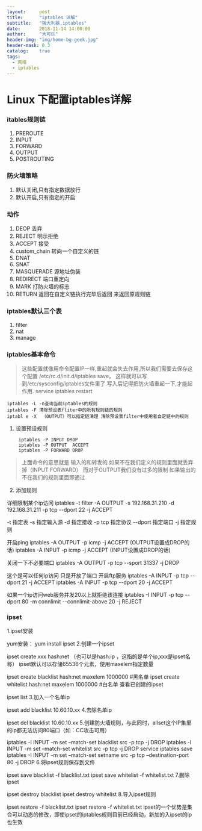 ```yaml
---
layout:     post
title:      "iptables 详解"
subtitle:   "强大利器,iptables"
date:       2018-11-14 14:00:00
author:     "大可乐"
header-img: "img/home-bg-geek.jpg"
header-mask: 0.3
catalog:    true
tags:
  - 网络
  - iptables
---
```

# Linux 下配置iptables详解

### itables规则链
1. PREROUTE
2. INPUT
3. FORWARD
4. OUTPUT
5. POSTROUTING



### 防火墙策略
1. 默认关闭,只有指定数据放行
2. 默认开启,只有指定的开启


### 动作
1. DEOP 丢弃
2. REJECT 明示拒绝
3. ACCEPT 接受
4. custom_chain 转向一个自定义的链
5. DNAT
6. SNAT
7. MASQUERADE  源地址伪装
8. REDIRECT 端口重定向
9. MARK 打防火墙的标志
10. RETURN 返回在自定义链执行完毕后返回 来返回原规则链


### iptables默认三个表
1. filter
2. nat
3. manage


### iptables基本命令
> 这些配置就像用命令配置IP一样,重起就会失去作用,所以我们需要去保存这个配置 /etc/rc.d/init.d/iptables save，
这样就可以写到/etc/sysconfig/iptables文件里了.写入后记得把防火墙重起一下,才能起作用. service iptables restart

    iptables -L -n查询当前iptables的规则
    iptables -F 清除预设表fliter中的所有规则链的规则
    iptabl e -X  （OUTPUT）可以指定链清理 清除预设表filter中使用者自定链中的规则

1. 设置预设规则

        iptables -P INPUT DROP
        iptables -P OUTPUT  ACCEPT
        iptables -P FORWARD DROP
> 上面命令的意思就是 输入的和转发的  如果不在我们定义的规则里面就丢弃掉（INPUT FORWARD） 而对于OUTPUT我们没有过多的限制  如果输出的不在我们的规则里面即通过       


2. 添加规则

详细限制某个ip访问
iptables -t filter -A OUTPUT  -s 192.168.31.210 -d 192.168.31.211 -p tcp --dport 22 -j ACCEPT

-t 指定表
-s 指定输入源
-d 指定接收
-p tcp 指定协议
--dport 指定端口
-j 指定规则

开启ping
 iptables -A OUTPUT -p icmp -j ACCEPT (OUTPUT设置成DROP的话)
 iptables -A INPUT -p icmp -j ACCEPT  (INPUT设置成DROP的话)

 关闭一下不必要端口
  iptables -A OUTPUT -p tcp --sport 31337 -j DROP

这个是可以任何ip访问 只是开放了端口
开启ftp服务
  iptables -A INPUT -p tcp --dport 21 -j ACCEPT
 iptables -A INPUT -p tcp --dport 20 -j ACCEPT

 如果一个ip访问web服务并发20以上就拒绝该连接
 iptables  -I INPUT -p tcp --dport 80 -m connlimit --connlimit-above 20 -j REJECT 

 ### ipset
 1.ipset安装

yum安装： yum install ipset 
2.创建一个ipset

ipset create xxx hash:net （也可以是hash:ip ，这指的是单个ip,xxx是ipset名称） 
ipset默认可以存储65536个元素，使用maxelem指定数量

ipset create blacklist hash:net maxelem 1000000 #黑名单 
ipset create whitelist hash:net maxelem 1000000 #白名单 
查看已创建的ipset

ipset list 
3.加入一个名单ip

ipset add blacklist 10.60.10.xx 
4.去除名单ip

ipset del blacklist 10.60.10.xx 
5.创建防火墙规则，与此同时，allset这个IP集里的ip都无法访问80端口（如：CC攻击可用）

iptables -I INPUT -m set –match-set blacklist src -p tcp -j DROP 
iptables -I INPUT -m set –match-set whitelist src -p tcp -j DROP 
service iptables save 
iptables -I INPUT -m set –match-set setname src -p tcp –destination-port 80 -j DROP 
6.将ipset规则保存到文件

ipset save blacklist -f blacklist.txt 
ipset save whitelist -f whitelist.txt 
7.删除ipset

ipset destroy blacklist 
ipset destroy whitelist 
8.导入ipset规则

ipset restore -f blacklist.txt 
ipset restore -f whitelist.txt 
ipset的一个优势是集合可以动态的修改，即使ipset的iptables规则目前已经启动，新加的入ipset的ip也生效